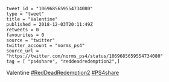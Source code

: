 ```
tweet_id = "1069685659554734080"
type = "tweet"
title = "Valentine"
published = 2018-12-03T20:11:49Z
retweets = 0
favourites = 0
source = "twitter"
twitter_account = "norms_ps4"
source_url = "https://twitter.com/norms_ps4/status/1069685659554734080"
tag = [ "ps4share", "reddeadredemption2",]
```

Valentine [#RedDeadRedemption2](/tags/reddeadredemption2/) [#PS4share](/tags/ps4share/)

<p class='image'><img src='http://mnf.m17s.net/2018/12/03/DthJb7NWsAIo7jU.jpg' alt=''></p>

